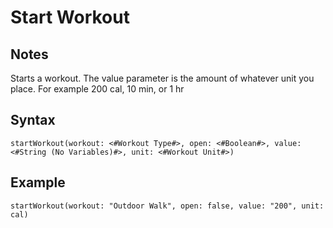 # Start Workout
## Notes
Starts a workout. The value parameter is the amount of whatever unit you place. For example 200 cal, 10 min, or 1 hr
## Syntax
```
startWorkout(workout: <#Workout Type#>, open: <#Boolean#>, value: <#String (No Variables)#>, unit: <#Workout Unit#>)
```
## Example
```
startWorkout(workout: "Outdoor Walk", open: false, value: "200", unit: cal)
```